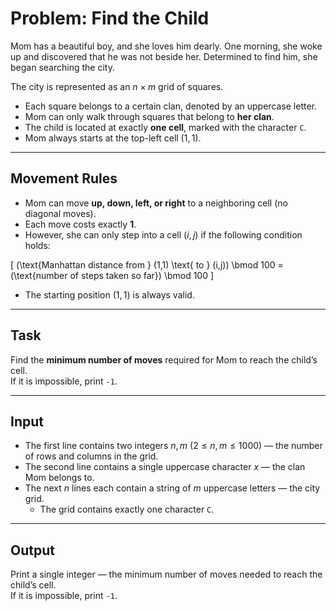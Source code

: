 # Problem: Find the Child  

Mom has a beautiful boy, and she loves him dearly. One morning, she woke up and discovered that he was not beside her. Determined to find him, she began searching the city.  

The city is represented as an $n \times m$ grid of squares.  
- Each square belongs to a certain clan, denoted by an uppercase letter.  
- Mom can only walk through squares that belong to **her clan**.  
- The child is located at exactly **one cell**, marked with the character `C`.  
- Mom always starts at the top-left cell $(1, 1)$.  

---

## Movement Rules
- Mom can move **up, down, left, or right** to a neighboring cell (no diagonal moves).  
- Each move costs exactly **1**.  
- However, she can only step into a cell $(i,j)$ if the following condition holds:

\[
(\text{Manhattan distance from } (1,1) \text{ to } (i,j)) \bmod 100 = (\text{number of steps taken so far}) \bmod 100
\]

- The starting position $(1,1)$ is always valid.  

---

## Task
Find the **minimum number of moves** required for Mom to reach the child’s cell.  
If it is impossible, print `-1`.  

---

## Input
- The first line contains two integers $n, m$ ($2 \leq n, m \leq 1000$) — the number of rows and columns in the grid.  
- The second line contains a single uppercase character $x$ — the clan Mom belongs to.  
- The next $n$ lines each contain a string of $m$ uppercase letters — the city grid.  
  - The grid contains exactly one character `C`.  

---

## Output
Print a single integer — the minimum number of moves needed to reach the child’s cell.  
If it is impossible, print `-1`.  
